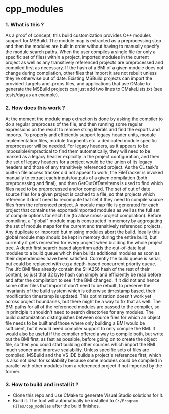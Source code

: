 # cpp_modules

### 1. What is this ?

As a proof of concept, this build customization provides C++ modules support for MSBuild. The module map is extracted as a preprocessing step and then the modules are built in order without having to manually specify the module search paths. When the user compiles a single file (or only a specific set of files) within a project, imported modules in the current project as well as any transitively referenced projects are preprocessed and compiled first as necessary. If the hash of a BMI of a given module does not change during compilation, other files that import it are not rebuilt unless they're otherwise out of date. Existing MSBuild projects can import the provided .targets and .props files, and applications that use CMake to generate the MSBuild projects can just add two lines to CMakeLists.txt (see tests/dag as an example).

### 2. How does this work ?

At the moment the module map extraction is done by asking the compiler to do a regular preprocess of the file, and then running some regular expressions on the result to remove string literals and find the exports and imports. To properly and efficiently support legacy header units, module implementation files, module fragments etc. a dedicated module specific preprocessor will be needed.
For legacy headers, as it appears to be impossible/impractical to find them automatically, they will need to be marked as a legacy header explicitly in the project configuration, and then the set of legacy headers for a project would be the union of its legacy headers and those of any transitively referenced project.
As the CL task's built-in file access tracker did not appear to work, the FileTracker is invoked manually to extract each inputs/outputs of a given compilation (both preprocessing and final), and then GetOutOfDateItems is used to find which files need to be preprocessed and/or compiled. The set of out of date source files for a given project is cached to a file, so that projects which reference it don't need to recompute that set if they need to compile source files from the referenced project.
A module map file is generated for each project that contains the exported/imported modules as well as the full set of compile options for each file (to allow cross-project compilation). Before compiling, a "global" module map is constructed in memory by aggregating the set of module maps for the current and transitively referenced projects. Any duplicate or imported but missing modules abort the build. Ideally this global module map should be kept in memory during the entire build, but currently it gets recreated for every project when building the whole project tree.
A depth first search based algorithm adds the out-of-date leaf modules to a build queue which then builds additional modules as soon as their dependencies have been satisfied. Currently the build queue is serial, but could be replaced with e.g a depth-based concurrent priority queue.
The .ifc BMI files already contain the SHA256 hash of the rest of their content, so just that 32 byte hash can simply and efficiently be read before and after the compilation to see if the BMI changed. If it did not and hence some other files that import it don't need to be rebuilt, to preserve the invariants of the build system which is otherwise timestamp based, their modification timestamp is updated. This optimization doesn't work yet across project boundaries, but there might be a way to fix that as well.
The BMI paths for all of the referenced modules are passed to the compiler, so in principle it shouldn't need to search directories for any modules.
The build customization distinguishes between source files for which an object file needs to be built and those where only building a BMI would be sufficient, but it would need compiler support to only compile the BMI. It would also be useful if the compiler offered a way to compile both, but write out the BMI first, as fast as possible, before going on to create the object file, so then you could start building other sources which import the BMI much sooner and improve scalability. Unless specific sets of files are compiled, MSBuild and the VS IDE builds a project's references first, which is also not ideal for scalability because some modules could be compiled in parallel with other modules from a referenced project if not imported by the former.

### 3. How to build and install it ?

- Clone this repo and use CMake to generate Visual Studio solutions for it.
- Build it. The tool will automatically be installed to `C:/Program Files/cpp_modules` after the build finishes. 
